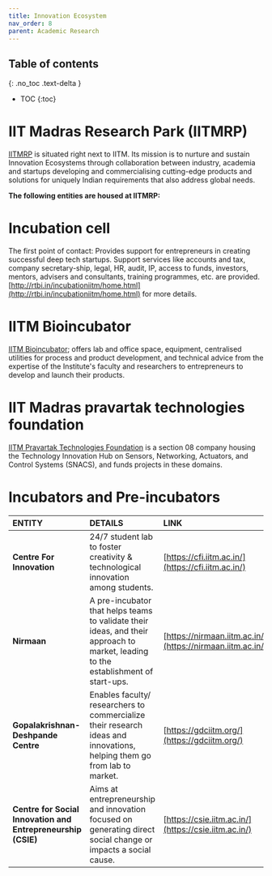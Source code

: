 ```yaml
---
title: Innovation Ecosystem
nav_order: 8
parent: Academic Research
---
```

## Table of contents
{: .no_toc .text-delta } 
* TOC
{:toc}


# IIT Madras Research Park (IITMRP) 
[IITMRP](https://respark.iitm.ac.in/) is situated right next to IITM. 
Its mission is to nurture and sustain Innovation Ecosystems through collaboration between industry, academia and startups developing and commercialising cutting-edge products and solutions for uniquely Indian requirements that also address global needs.

**The following entities are housed at IITMRP:**
# Incubation cell
The first point of contact: Provides support for entrepreneurs in creating successful deep tech startups. Support services like accounts and tax, company secretary-ship, legal, HR, audit, IP, access to funds, investors, mentors, advisers and consultants, training programmes, etc. are provided. [http://rtbi.in/incubationiitm/home.html](http://rtbi.in/incubationiitm/home.html) for more details.

# IITM Bioincubator
[IITM Bioincubator](https://bioincubator.iitm.ac.in/); offers lab and office space, equipment, centralised utilities for process and product development, and technical advice from the expertise of the Institute's faculty and researchers to entrepreneurs to develop and launch their products.

# IIT Madras pravartak technologies foundation
[IITM Pravartak Technologies Foundation](https://iitmpravartak.org.in/) is a section 08 company housing the Technology Innovation Hub on Sensors, Networking, Actuators, and Control Systems (SNACS), and funds projects in these domains.

# Incubators and Pre-incubators

| ENTITY | DETAILS | LINK |
| :---- | :---- | :---- |
| **Centre For Innovation** | 24/7 student lab to foster creativity & technological innovation among students. | [https://cfi.iitm.ac.in/](https://cfi.iitm.ac.in/) |
| **Nirmaan**  | A pre-incubator that helps teams to validate their ideas, and their approach to market, leading to the establishment of start-ups.   | [https://nirmaan.iitm.ac.in/](https://nirmaan.iitm.ac.in/) |
| **Gopalakrishnan-Deshpande Centre** | Enables faculty/ researchers to commercialize their research ideas and innovations, helping them go from lab to market. | [https://gdciitm.org/](https://gdciitm.org/) |
| **Centre for Social Innovation and Entrepreneurship (CSIE)** | Aims at entrepreneurship and innovation focused on generating direct social change or impacts a social cause. | [https://csie.iitm.ac.in/](https://csie.iitm.ac.in/) |
